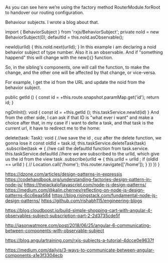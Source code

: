 As you can see here we’re using the factory method RouterModule.forRoot to handover our routing configuration.


Behaviour subjects. I wrote a blog about that.

import { BehaviorSubject } from 'rxjs/BehaviorSubject';
private noId = new BehaviorSubject<number>(0);
  defaultId = this.noId.asObservable();

newId(urlId) {
 this.noId.next(urlId);
 }
In this example i am declaring a noid behavior subject of type number. Also it is an observable. And if "something happend" this will change with the new(){} function.

So, in the sibling's components, one will call the function, to make the change, and the other one will be affected by that change, or vice-versa.

For example, I get the id from the URL and update the noid from the behavior subject.

public getId () {
  const id = +this.route.snapshot.paramMap.get('id');
  return id;
}

ngOnInit(): void {
 const id = +this.getId ();
 this.taskService.newId(id)
}
And from the other side, I can ask if that ID is "what ever i want" and make a choice after that, in my case if i want to delte a task, and that task is the current url, it have to redirect me to the home:

delete(task: Task): void {
  //we save the id , cuz after the delete function, we  gonna lose it
  const oldId = task.id;
  this.taskService.deleteTask(task)
      .subscribe(task => { //we call the defaultId function from task.service.
        this.taskService.defaultId //here we are subscribed to the urlId, which give us the id from the view task
                 .subscribe(urlId => {
            this.urlId = urlId ;
                  if (oldId == urlId ) {
                // Location.call('/home');
                this.router.navigate(['/home']);
              }
          })
    })
}

https://dzone.com/articles/design-patterns-in-expressjs
https://codehandbook.org/understanding-factories-design-pattern-in-node-js/
https://thejackalofjavascript.com/node-js-design-patterns/
https://medium.com/@kalin.chernev/reflecting-on-node-js-design-patterns-6cc6eaa584
https://blog.risingstack.com/fundamental-node-js-design-patterns/
https://github.com/rishabh115/engineering-blogs

https://blog.cloudboost.io/build-simple-shopping-cart-with-angular-4-observables-subject-subscription-part-2-2d3735cde5f

http://jasonwatmore.com/post/2018/06/25/angular-6-communicating-between-components-with-observable-subject

https://blog.angulartraining.com/rxjs-subjects-a-tutorial-4dcce0e9637f


https://medium.com/dailyjs/3-ways-to-communicate-between-angular-components-a1e3f3304ecb